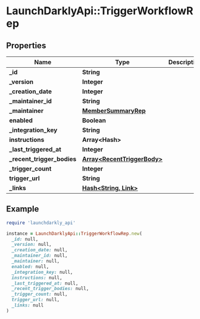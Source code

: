 # LaunchDarklyApi::TriggerWorkflowRep

## Properties

| Name | Type | Description | Notes |
| ---- | ---- | ----------- | ----- |
| **_id** | **String** |  | [optional] |
| **_version** | **Integer** |  | [optional] |
| **_creation_date** | **Integer** |  | [optional] |
| **_maintainer_id** | **String** |  | [optional] |
| **_maintainer** | [**MemberSummaryRep**](MemberSummaryRep.md) |  | [optional] |
| **enabled** | **Boolean** |  | [optional] |
| **_integration_key** | **String** |  | [optional] |
| **instructions** | **Array&lt;Hash&gt;** |  | [optional] |
| **_last_triggered_at** | **Integer** |  | [optional] |
| **_recent_trigger_bodies** | [**Array&lt;RecentTriggerBody&gt;**](RecentTriggerBody.md) |  | [optional] |
| **_trigger_count** | **Integer** |  | [optional] |
| **trigger_url** | **String** |  | [optional] |
| **_links** | [**Hash&lt;String, Link&gt;**](Link.md) |  | [optional] |

## Example

```ruby
require 'launchdarkly_api'

instance = LaunchDarklyApi::TriggerWorkflowRep.new(
  _id: null,
  _version: null,
  _creation_date: null,
  _maintainer_id: null,
  _maintainer: null,
  enabled: null,
  _integration_key: null,
  instructions: null,
  _last_triggered_at: null,
  _recent_trigger_bodies: null,
  _trigger_count: null,
  trigger_url: null,
  _links: null
)
```

